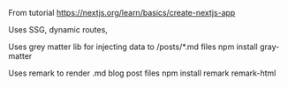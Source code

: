 From tutorial
https://nextjs.org/learn/basics/create-nextjs-app

Uses SSG, dynamic routes, 

Uses grey matter lib for injecting data to /posts/*.md files
npm install gray-matter

Uses remark to render .md blog post files
npm install remark remark-html